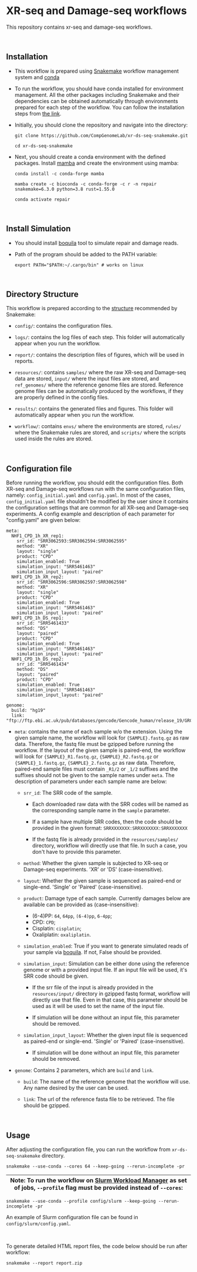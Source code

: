 # XR-seq and Damage-seq workflows

This repository contains xr-seq and damage-seq workflows.  

<br>

## Installation

- This workflow is prepared using 
    [Snakemake](https://snakemake.readthedocs.io/en/stable/) workflow management 
    system and [conda](https://docs.conda.io/en/latest/)

- To run the workflow, you should have conda installed for environment 
    management. All the other packages including Snakemake and their 
    dependencies can be obtained automatically through environments prepared 
    for each step of the workflow. You can follow the installation steps from 
    [the link](https://docs.conda.io/projects/conda/en/latest/user-guide/install/download.html).

- Initially, you should clone the repository and navigate into the directory: 

    ```
    git clone https://github.com/CompGenomeLab/xr-ds-seq-snakemake.git
        
    cd xr-ds-seq-snakemake
    ```

- Next, you should create a conda environment with the defined packages. 
    Install [mamba](https://mamba.readthedocs.io/en/latest/) 
    and create the environment using mamba:

    ```
    conda install -c conda-forge mamba

    mamba create -c bioconda -c conda-forge -c r -n repair snakemake=6.3.0 python=3.8 rust=1.55.0

    conda activate repair
    ```

<br>

## Install Simulation

- You should install [boquila](https://github.com/CompGenomeLab/boquila) 
    tool to simulate repair and damage reads.

- Path of the program should be added to the PATH variable:

    ```
    export PATH="$PATH:~/.cargo/bin" # works on linux
    ```

<br>

## Directory Structure

This workflow is prepared according to the 
[structure](https://snakemake.readthedocs.io/en/stable/snakefiles/deployment.html) 
recommended by Snakemake: 

- `config/`: contains the configuration files.

- `logs/`: contains the log files of each step. 
    This folder will automatically appear when you run the workflow.

- `report/`: contains the description files of figures,
    which will be used in reports.

- `resources/`: contains `samples/` where the raw XR-seq and Damage-seq data 
    are stored, `input/` where the input files are stored, 
    and `ref_genomes/` where the reference genome files are stored. 
    Reference genome files can be automatically produced by the workflows, 
    if they are properly defined in the config files.  

- `results/`: contains the generated files and figures. 
    This folder will automatically appear when you run the workflow.

- `workflow/`: contains `envs/` where the environments are stored,
    `rules/` where the Snakemake rules are stored, and 
    `scripts/` where the scripts used inside the rules are stored. 

<br>

## Configuration file

Before running the workflow, you should edit the configuration files. 
Both XR-seq and Damage-seq workflows run with the same configuration files, 
namely: `config_initial.yaml` and `config.yaml`. 
In most of the cases, `config_initial.yaml` file shouldn't be modified 
by the user since it contains the configuration settings that are common for 
all XR-seq and Damage-seq experiments. A config example and description 
of each parameter for "config.yaml" are given below:

```
meta: 
  NHF1_CPD_1h_XR_rep1:
    srr_id: "SRR3062593:SRR3062594:SRR3062595" 
    method: "XR"
    layout: "single"
    product: "CPD"
    simulation_enabled: True
    simulation_input: "SRR5461463" 
    simulation_input_layout: "paired"
  NHF1_CPD_1h_XR_rep2:
    srr_id: "SRR3062596:SRR3062597:SRR3062598" 
    method: "XR"
    layout: "single"
    product: "CPD"
    simulation_enabled: True
    simulation_input: "SRR5461463" 
    simulation_input_layout: "paired"
  NHF1_CPD_1h_DS_rep1:
    srr_id: "SRR5461433" 
    method: "DS"
    layout: "paired"
    product: "CPD"
    simulation_enabled: True
    simulation_input: "SRR5461463" 
    simulation_input_layout: "paired"
  NHF1_CPD_1h_DS_rep2:
    srr_id: "SRR5461434" 
    method: "DS"
    layout: "paired"
    product: "CPD"
    simulation_enabled: True
    simulation_input: "SRR5461463" 
    simulation_input_layout: "paired"

genome:
  build: "hg19"
  link: "ftp://ftp.ebi.ac.uk/pub/databases/gencode/Gencode_human/release_19/GRCh37.p13.genome.fa.gz"
```

- `meta`: contains the name of each sample w/o the extension.
    Using the given sample name, the workflow will look for `{SAMPLE}.fastq.gz` 
    as raw data. Therefore, the fastq file must be gzipped before running the 
    workflow. If the layout of the given sample is paired-end, the workflow will 
    look for `{SAMPLE}_R1.fastq.gz`, `{SAMPLE}_R2.fastq.gz` or 
    `{SAMPLE}_1.fastq.gz`, `{SAMPLE}_2.fastq.gz` as raw data. Therefore, 
    paired-end sample files must contain `_R1/2` or `_1/2` suffixes and the 
    suffixes should not be given to the sample names under `meta`. The 
    description of parameters under each sample name are below: 

    - `srr_id`: The SRR code of the sample. 

        - Each downloaded raw data with the SRR codes will be named as the 
            corresponding sample name in the `sample` parameter.  

        - If a sample have multiple SRR codes, then the code should be provided 
            in the given format: `SRRXXXXXXX:SRRXXXXXXX:SRRXXXXXXX` 

        - If the fastq file is already provided in the `resources/samples/` 
            directory, workflow will directly use that file. In such a case,
            you don't have to provide this parameter.

    - `method`: Whether the given sample is subjected to 
        XR-seq or Damage-seq experiments. 
        'XR' or 'DS' (case-insensitive).

    - `layout`: Whether the given sample is sequenced as 
        paired-end or single-end. 
        'Single' or 'Paired' (case-insensitive).

    - `product`: Damage type of each sample. Currently damages below are 
        available can be provided as (case-insensitive):

        - (6-4)PP: `64`, `64pp`, `(6-4)pp`, `6-4pp`;
        - CPD: `CPD`;
        - Cisplatin: `cisplatin`;
        - Oxaliplatin: `oxaliplatin`. 

    - `simulation_enabled`: True if you want to generate simulated reads of 
        your sample via [boquila](https://github.com/CompGenomeLab/boquila). 
        If not, False should be provided.

    - `simulation_input`: Simulation can be either done using 
        the reference genome or with a provided input file. If an input file
        will be used, it's SRR code should be given. 

        - If the srr file of the input is already provided in the 
            `resources/input/` directory in gzipped fastq format, 
            workflow will directly use that file. Even in that case,
            this parameter should be used as it will be used to set the name
            of the input file.

        - If simulation will be done without an input file, this parameter 
            should be removed.

    - `simulation_input_layout`: Whether the given input file is sequenced as 
        paired-end or single-end. 
        'Single' or 'Paired' (case-insensitive).

        - If simulation will be done without an input file, this parameter 
            should be removed.

- `genome`: Contains 2 parameters, which are `build` and `link`.

    - `build`: The name of the reference genome that the workflow will use.
        Any name desired by the user can be used.

    - `link`: The url of the reference fasta file to be retrieved. The file 
        should be gzipped.

<br>

## Usage

After adjusting the configuration file, you can run the workflow 
from `xr-ds-seq-snakemake` directory.

    snakemake --use-conda --cores 64 --keep-going --rerun-incomplete -pr 


| Note: To run the workflow on [Slurm Workload Manager](https://slurm.schedmd.com/srun.html) as set of jobs, `--profile` flag must be provided instead of `--cores`: |  
| --- |
    snakemake --use-conda --profile config/slurm --keep-going --rerun-incomplete -pr

An example of Slurm configuration file can be found in `config/slurm/config.yaml`.

<br>

To generate detailed HTML report files, 
the code below should be run after workflow:

```
snakemake --report report.zip
```